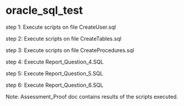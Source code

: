 # oracle_sql_test
step 1: Execute scripts on file CreateUser.sql

step 2: Execute scripts on file CreateTables.sql

step 3: Execute scripts on file CreateProcedures.sql

step 4: Execute Report_Question_4.SQL 

step 5: Execute Report_Question_5.SQL 

step 6: Execute Report_Question_6.SQL 

Note: Assessment_Proof doc contains results of the scripts executed.
